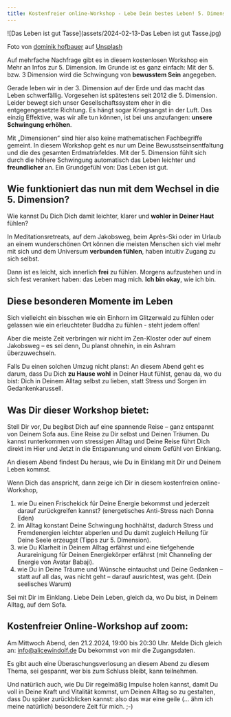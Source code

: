 ```yaml
---
title: Kostenfreier online-Workshop - Lebe Dein bestes Leben! 5. Dimension im Alltag
---
```

![Das Leben ist gut Tasse](assets/2024-02-13-Das Leben ist gut Tasse.jpg)

Foto von <a href="https://unsplash.com/de/@dominikhofbauer?utm_content=creditCopyText&utm_medium=referral&utm_source=unsplash">dominik hofbauer</a> auf <a href="https://unsplash.com/de/fotos/brauner-keramikbecher-auf-blau-weisser-keramikplatte-nzus-1oiN0A?utm_content=creditCopyText&utm_medium=referral&utm_source=unsplash">Unsplash</a>
  
Auf mehrfache Nachfrage gibt es in diesem kostenlosen Workshop ein Mehr an Infos zur 5. Dimension. Im Grunde ist es ganz einfach: Mit der 5. bzw. 3 Dimension wird die Schwingung von **bewusstem Sein** angegeben. 

Gerade leben wir in der 3. Dimension auf der Erde und das macht das Leben schwerfällig. Vorgesehen ist spätestens seit 2012 die 5. Dimension. Leider bewegt sich unser Gesellschaftssystem eher in die entgegengesetzte Richtung. Es hängt sogar Kriegsangst in der Luft. Das einzig Effektive, was wir alle tun können, ist bei uns anzufangen: **unsere Schwingung erhöhen**.

Mit „Dimensionen“ sind hier also keine mathematischen Fachbegriffe gemeint. In diesem Workshop geht es nur um Deine Bewusstseinsentfaltung und die des gesamten Erdmatrixfeldes. Mit der 5. Dimension fühlt sich durch die höhere Schwingung automatisch das Leben leichter und **freundlicher** an. Ein Grundgefühl von: Das Leben ist gut.  

## Wie funktioniert das nun mit dem Wechsel in die 5. Dimension? 
Wie kannst Du Dich Dich damit leichter, klarer und **wohler in Deiner Haut** fühlen? 

In Meditationsretreats, auf dem Jakobsweg, beim Après-Ski oder im Urlaub an einem wunderschönen Ort können die meisten Menschen sich viel mehr mit sich und dem Universum **verbunden fühlen**, haben intuitiv Zugang zu sich selbst. 

Dann ist es leicht, sich innerlich **frei** zu fühlen. Morgens aufzustehen und in sich fest verankert haben: das Leben mag mich. **Ich bin okay**, wie ich bin. 

## Diese besonderen Momente im Leben 
Sich vielleicht ein bisschen wie ein Einhorn im Glitzerwald zu fühlen oder gelassen wie ein erleuchteter Buddha zu fühlen - steht jedem offen! 

Aber die meiste Zeit verbringen wir nicht im Zen-Kloster oder auf einem Jakobsweg – es sei denn, Du planst ohnehin, in ein Ashram überzuwechseln. 

Falls Du einen solchen Umzug nicht planst: An diesem Abend geht es darum, dass Du Dich **zu Hause wohl** in Deiner Haut fühlst, genau da, wo du bist: Dich in Deinem Alltag selbst zu lieben, statt Stress und Sorgen im Gedankenkarussell. 

## Was Dir dieser Workshop bietet: 
Stell Dir vor, Du begibst Dich auf eine spannende Reise – ganz entspannt von Deinem Sofa aus. Eine Reise zu Dir selbst und Deinen Träumen. Du kannst runterkommen vom stressigen Alltag und Deine Reise führt Dich direkt im Hier und Jetzt in die Entspannung und einem Gefühl von Einklang. 

An diesem Abend findest Du heraus, wie Du in Einklang mit Dir und Deinem Leben kommst. 

Wenn Dich das anspricht, dann zeige ich Dir in diesem kostenfreien online-Workshop, 
1. wie Du einen Frischekick für Deine Energie bekommst und jederzeit darauf zurückgreifen kannst? (energetisches Anti-Stress nach Donna Eden)
2. im Alltag konstant Deine Schwingung hochhältst, dadurch Stress und Fremdenergien leichter abperlen und Du damit zugleich Heilung für Deine Seele erzeugst (Tipps zur 5. Dimension). 
3. wie Du Klarheit in Deinem Alltag erfährst und eine tiefgehende Aurareinigung für Deinen Energiekörper erfährst (mit Channeling der Energie von Avatar Babaji).
4. wie Du in Deine Träume und Wünsche eintauchst und Deine Gedanken – statt auf all das, was nicht geht – darauf ausrichtest, was geht. (Dein seelisches Warum)

Sei mit Dir im Einklang. Liebe Dein Leben, gleich da, wo Du bist, in Deinem Alltag, auf dem Sofa. 

## Kostenfreier Online-Workshop auf zoom: 
Am Mittwoch Abend, den 21.2.2024, 19:00 bis 20:30 Uhr.
Melde Dich gleich an: info@alicewindolf.de 
Du bekommst von mir die Zugangsdaten. 

Es gibt auch eine Überaschungsverlosung an diesem Abend zu diesem Thema, sei gespannt, wer bis zum Schluss bleibt, kann teilnehmen. 

Und natürlich auch, wie Du Dir regelmäßig Impulse holen kannst, damit Du voll in Deine Kraft und Vitalität kommst, um Deinen Alltag so zu gestalten, dass Du später zurückblicken kannst: also das war eine geile (... ähm ich meine natürlich) besondere Zeit für mich. ;-) 

 
